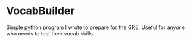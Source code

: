 # VocabBuilder
Simple python program I wrote to prepare for the GRE. Useful for anyone who needs to test their vocab skills
